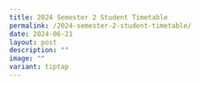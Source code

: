```yaml
---
title: 2024 Semester 2 Student Timetable
permalink: /2024-semester-2-student-timetable/
date: 2024-06-21
layout: post
description: ""
image: ""
variant: tiptap
---
```

